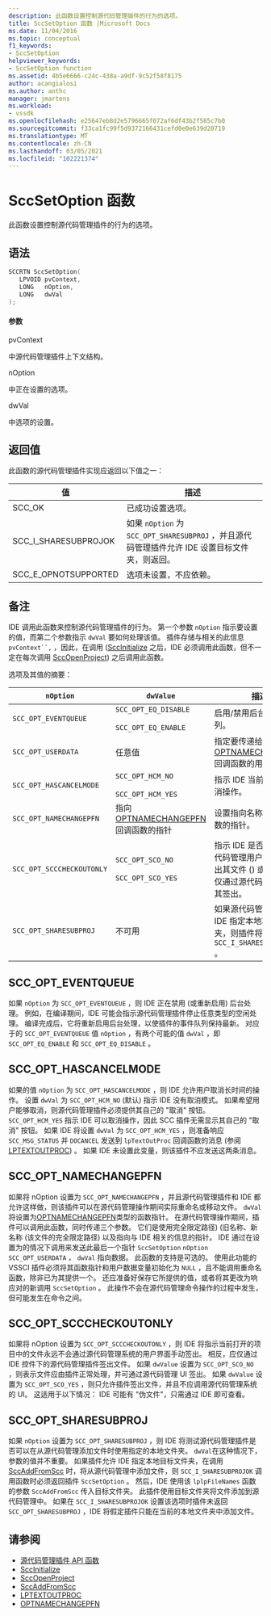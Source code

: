 ```yaml
---
description: 此函数设置控制源代码管理插件的行为的选项。
title: SccSetOption 函数 |Microsoft Docs
ms.date: 11/04/2016
ms.topic: conceptual
f1_keywords:
- SccSetOption
helpviewer_keywords:
- SccSetOption function
ms.assetid: 4b5e6666-c24c-438a-a9df-9c52f58f8175
author: acangialosi
ms.author: anthc
manager: jmartens
ms.workload:
- vssdk
ms.openlocfilehash: e25647eb8d2e5796665f072af6df43b2f585c7b0
ms.sourcegitcommit: f33ca1fc99f5d9372166431cefd0e0e639d20719
ms.translationtype: MT
ms.contentlocale: zh-CN
ms.lasthandoff: 03/05/2021
ms.locfileid: "102221374"
---
```

# <a name="sccsetoption-function"></a>SccSetOption 函数
此函数设置控制源代码管理插件的行为的选项。

## <a name="syntax"></a>语法

```cpp
SCCRTN SccSetOption(
   LPVOID pvContext,
   LONG   nOption,
   LONG   dwVal
);
```

#### <a name="parameters"></a>参数
 pvContext

中源代码管理插件上下文结构。

 nOption

中正在设置的选项。

 dwVal

中选项的设置。

## <a name="return-value"></a>返回值
 此函数的源代码管理插件实现应返回以下值之一：

|值|描述|
|-----------|-----------------|
|SCC_OK|已成功设置选项。|
|SCC_I_SHARESUBPROJOK|如果 `nOption` 为 `SCC_OPT_SHARESUBPROJ` ，并且源代码管理插件允许 IDE 设置目标文件夹，则返回。|
|SCC_E_OPNOTSUPPORTED|选项未设置，不应依赖。|

## <a name="remarks"></a>备注
 IDE 调用此函数来控制源代码管理插件的行为。 第一个参数 `nOption` 指示要设置的值，而第二个参数指示 `dwVal` 要如何处理该值。 插件存储与相关的此信息 `pvContext``,` ，因此，在调用 ([SccInitialize](../extensibility/sccinitialize-function.md) 之后，IDE 必须调用此函数，但不一定在每次调用 [SccOpenProject](../extensibility/sccopenproject-function.md)) 之后调用此函数。

 选项及其值的摘要：

|`nOption`|`dwValue`|描述|
|---------------|---------------|-----------------|
|`SCC_OPT_EVENTQUEUE`|`SCC_OPT_EQ_DISABLE`<br /><br /> `SCC_OPT_EQ_ENABLE`|启用/禁用后台事件队列。|
|`SCC_OPT_USERDATA`|任意值|指定要传递给 [OPTNAMECHANGEPFN](../extensibility/optnamechangepfn.md) 回调函数的用户值。|
|`SCC_OPT_HASCANCELMODE`|`SCC_OPT_HCM_NO`<br /><br /> `SCC_OPT_HCM_YES`|指示 IDE 当前是否支持取消操作。|
|`SCC_OPT_NAMECHANGEPFN`|指向 [OPTNAMECHANGEPFN](../extensibility/optnamechangepfn.md) 回调函数的指针|设置指向名称更改回调函数的指针。|
|`SCC_OPT_SCCCHECKOUTONLY`|`SCC_OPT_SCO_NO`<br /><br /> `SCC_OPT_SCO_YES`|指示 IDE 是否允许通过源代码管理用户界面手动签出其文件 () 或是否必须仅通过源代码管理插件将其签出。|
|`SCC_OPT_SHARESUBPROJ`|不可用|如果源代码管理插件允许 IDE 指定本地项目文件夹，则插件将返回 `SCC_I_SHARESUBPROJOK` 。|

## <a name="scc_opt_eventqueue"></a>SCC_OPT_EVENTQUEUE
 如果 `nOption` 为 `SCC_OPT_EVENTQUEUE` ，则 IDE 正在禁用 (或重新启用) 后台处理。 例如，在编译期间，IDE 可能会指示源代码管理插件停止任意类型的空闲处理。 编译完成后，它将重新启用后台处理，以使插件的事件队列保持最新。 对应于的 `SCC_OPT_EVENTQUEUE` 值 `nOption` ，有两个可能的值 `dwVal` ，即 `SCC_OPT_EQ_ENABLE` 和 `SCC_OPT_EQ_DISABLE` 。

## <a name="scc_opt_hascancelmode"></a>SCC_OPT_HASCANCELMODE
 如果的值 `nOption` 为 `SCC_OPT_HASCANCELMODE` ，则 IDE 允许用户取消长时间的操作。 设置 `dwVal` 为 `SCC_OPT_HCM_NO` (默认) 指示 IDE 没有取消模式。 如果希望用户能够取消，则源代码管理插件必须提供其自己的 "取消" 按钮。 `SCC_OPT_HCM_YES` 指示 IDE 可以取消操作，因此 SCC 插件无需显示其自己的 "取消" 按钮。 如果 IDE 将设置 `dwVal` 为 `SCC_OPT_HCM_YES` ，则准备响应 `SCC_MSG_STATUS` 并 `DOCANCEL` 发送到 `lpTextOutProc` 回调函数的消息 (参阅 [LPTEXTOUTPROC](../extensibility/lptextoutproc.md)) 。 如果 IDE 未设置此变量，则该插件不应发送这两条消息。

## <a name="scc_opt_namechangepfn"></a>SCC_OPT_NAMECHANGEPFN
 如果将 nOption 设置为 `SCC_OPT_NAMECHANGEPFN` ，并且源代码管理插件和 IDE 都允许这样做，则该插件可以在源代码管理操作期间实际重命名或移动文件。 `dwVal`将设置为[OPTNAMECHANGEPFN](../extensibility/optnamechangepfn.md)类型的函数指针。 在源代码管理操作期间，插件可以调用此函数，同时传递三个参数。 它们是使用完全限定路径)  (旧名称、新名称 (该文件的完全限定路径) 以及指向与 IDE 相关的信息的指针。 IDE 通过在设置为的情况下调用来发送此最后一个指针 `SccSetOption` `nOption` `SCC_OPT_USERDATA` ， `dwVal` 指向数据。 此函数的支持是可选的。 使用此功能的 VSSCI 插件必须将其函数指针和用户数据变量初始化为 `NULL` ，且不能调用重命名函数，除非已为其提供一个。 还应准备好保存它所提供的值，或者将其更改为响应对的新调用 `SccSetOption` 。 此操作不会在源代码管理命令操作的过程中发生，但可能发生在命令之间。

## <a name="scc_opt_scccheckoutonly"></a>SCC_OPT_SCCCHECKOUTONLY
 如果将 nOption 设置为 `SCC_OPT_SCCCHECKOUTONLY` ，则 IDE 将指示当前打开的项目中的文件永远不会通过源代码管理系统的用户界面手动签出。 相反，应仅通过 IDE 控件下的源代码管理插件签出文件。 如果 `dwValue` 设置为 `SCC_OPT_SCO_NO` ，则表示文件应由插件正常处理，并可通过源代码管理 UI 签出。 如果 `dwValue` 设置为 `SCC_OPT_SCO_YES` ，则只允许插件签出文件，并且不应调用源代码管理系统的 UI。 这适用于以下情况： IDE 可能有 "伪文件"，只需通过 IDE 即可查看。

## <a name="scc_opt_sharesubproj"></a>SCC_OPT_SHARESUBPROJ
 如果 `nOption` 设置为 `SCC_OPT_SHARESUBPROJ` ，则 IDE 将测试源代码管理插件是否可以在从源代码管理添加文件时使用指定的本地文件夹。 `dwVal`在这种情况下，参数的值并不重要。 如果插件允许 IDE 指定本地目标文件夹，在调用 [SccAddFromScc](../extensibility/sccaddfromscc-function.md) 时，将从源代码管理中添加文件，则 `SCC_I_SHARESUBPROJOK` 调用函数时必须返回插件 `SccSetOption` 。 然后，IDE 使用该 `lplpFileNames` 函数的参数 `SccAddFromScc` 传入目标文件夹。 此插件使用目标文件夹将文件添加到源代码管理中。 如果在 `SCC_I_SHARESUBPROJOK` 设置该选项时插件未返回 `SCC_OPT_SHARESUBPROJ` ，IDE 将假定插件只能在当前的本地文件夹中添加文件。

## <a name="see-also"></a>请参阅
- [源代码管理插件 API 函数](../extensibility/source-control-plug-in-api-functions.md)
- [SccInitialize](../extensibility/sccinitialize-function.md)
- [SccOpenProject](../extensibility/sccopenproject-function.md)
- [SccAddFromScc](../extensibility/sccaddfromscc-function.md)
- [LPTEXTOUTPROC](../extensibility/lptextoutproc.md)
- [OPTNAMECHANGEPFN](../extensibility/optnamechangepfn.md)
